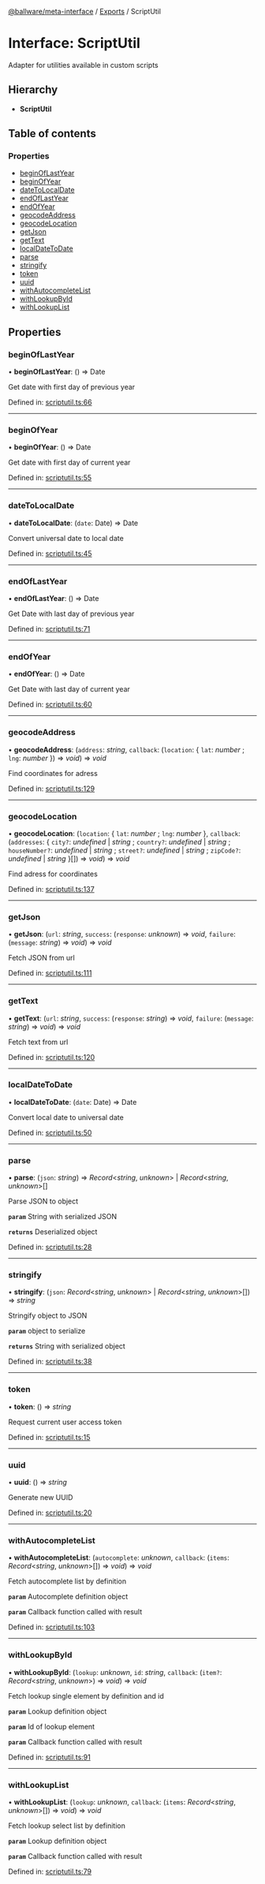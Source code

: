 [@ballware/meta-interface](../README.md) / [Exports](../modules.md) / ScriptUtil

# Interface: ScriptUtil

Adapter for utilities available in custom scripts

## Hierarchy

* **ScriptUtil**

## Table of contents

### Properties

- [beginOfLastYear](scriptutil.md#beginoflastyear)
- [beginOfYear](scriptutil.md#beginofyear)
- [dateToLocalDate](scriptutil.md#datetolocaldate)
- [endOfLastYear](scriptutil.md#endoflastyear)
- [endOfYear](scriptutil.md#endofyear)
- [geocodeAddress](scriptutil.md#geocodeaddress)
- [geocodeLocation](scriptutil.md#geocodelocation)
- [getJson](scriptutil.md#getjson)
- [getText](scriptutil.md#gettext)
- [localDateToDate](scriptutil.md#localdatetodate)
- [parse](scriptutil.md#parse)
- [stringify](scriptutil.md#stringify)
- [token](scriptutil.md#token)
- [uuid](scriptutil.md#uuid)
- [withAutocompleteList](scriptutil.md#withautocompletelist)
- [withLookupById](scriptutil.md#withlookupbyid)
- [withLookupList](scriptutil.md#withlookuplist)

## Properties

### beginOfLastYear

• **beginOfLastYear**: () => Date

Get date with first day of previous year

Defined in: [scriptutil.ts:66](https://github.com/frankball/ballware-meta-interface/blob/157bdb2/src/scriptutil.ts#L66)

___

### beginOfYear

• **beginOfYear**: () => Date

Get date with first day of current year

Defined in: [scriptutil.ts:55](https://github.com/frankball/ballware-meta-interface/blob/157bdb2/src/scriptutil.ts#L55)

___

### dateToLocalDate

• **dateToLocalDate**: (`date`: Date) => Date

Convert universal date to local date

Defined in: [scriptutil.ts:45](https://github.com/frankball/ballware-meta-interface/blob/157bdb2/src/scriptutil.ts#L45)

___

### endOfLastYear

• **endOfLastYear**: () => Date

Get Date with last day of previous year

Defined in: [scriptutil.ts:71](https://github.com/frankball/ballware-meta-interface/blob/157bdb2/src/scriptutil.ts#L71)

___

### endOfYear

• **endOfYear**: () => Date

Get Date with last day of current year

Defined in: [scriptutil.ts:60](https://github.com/frankball/ballware-meta-interface/blob/157bdb2/src/scriptutil.ts#L60)

___

### geocodeAddress

• **geocodeAddress**: (`address`: *string*, `callback`: (`location`: { `lat`: *number* ; `lng`: *number*  }) => *void*) => *void*

Find coordinates for adress

Defined in: [scriptutil.ts:129](https://github.com/frankball/ballware-meta-interface/blob/157bdb2/src/scriptutil.ts#L129)

___

### geocodeLocation

• **geocodeLocation**: (`location`: { `lat`: *number* ; `lng`: *number*  }, `callback`: (`addresses`: { `city?`: *undefined* \| *string* ; `country?`: *undefined* \| *string* ; `houseNumber?`: *undefined* \| *string* ; `street?`: *undefined* \| *string* ; `zipCode?`: *undefined* \| *string*  }[]) => *void*) => *void*

Find adress for coordinates

Defined in: [scriptutil.ts:137](https://github.com/frankball/ballware-meta-interface/blob/157bdb2/src/scriptutil.ts#L137)

___

### getJson

• **getJson**: (`url`: *string*, `success`: (`response`: *unknown*) => *void*, `failure`: (`message`: *string*) => *void*) => *void*

Fetch JSON from url

Defined in: [scriptutil.ts:111](https://github.com/frankball/ballware-meta-interface/blob/157bdb2/src/scriptutil.ts#L111)

___

### getText

• **getText**: (`url`: *string*, `success`: (`response`: *string*) => *void*, `failure`: (`message`: *string*) => *void*) => *void*

Fetch text from url

Defined in: [scriptutil.ts:120](https://github.com/frankball/ballware-meta-interface/blob/157bdb2/src/scriptutil.ts#L120)

___

### localDateToDate

• **localDateToDate**: (`date`: Date) => Date

Convert local date to universal date

Defined in: [scriptutil.ts:50](https://github.com/frankball/ballware-meta-interface/blob/157bdb2/src/scriptutil.ts#L50)

___

### parse

• **parse**: (`json`: *string*) => *Record*<*string*, *unknown*\> \| *Record*<*string*, *unknown*\>[]

Parse JSON to object

**`param`** String with serialized JSON

**`returns`** Deserialized object

Defined in: [scriptutil.ts:28](https://github.com/frankball/ballware-meta-interface/blob/157bdb2/src/scriptutil.ts#L28)

___

### stringify

• **stringify**: (`json`: *Record*<*string*, *unknown*\> \| *Record*<*string*, *unknown*\>[]) => *string*

Stringify object to JSON

**`param`** object to serialize

**`returns`** String with serialized object

Defined in: [scriptutil.ts:38](https://github.com/frankball/ballware-meta-interface/blob/157bdb2/src/scriptutil.ts#L38)

___

### token

• **token**: () => *string*

Request current user access token

Defined in: [scriptutil.ts:15](https://github.com/frankball/ballware-meta-interface/blob/157bdb2/src/scriptutil.ts#L15)

___

### uuid

• **uuid**: () => *string*

Generate new UUID

Defined in: [scriptutil.ts:20](https://github.com/frankball/ballware-meta-interface/blob/157bdb2/src/scriptutil.ts#L20)

___

### withAutocompleteList

• **withAutocompleteList**: (`autocomplete`: *unknown*, `callback`: (`items`: *Record*<*string*, *unknown*\>[]) => *void*) => *void*

Fetch autocomplete list by definition

**`param`** Autocomplete definition object

**`param`** Callback function called with result

Defined in: [scriptutil.ts:103](https://github.com/frankball/ballware-meta-interface/blob/157bdb2/src/scriptutil.ts#L103)

___

### withLookupById

• **withLookupById**: (`lookup`: *unknown*, `id`: *string*, `callback`: (`item?`: *Record*<*string*, *unknown*\>) => *void*) => *void*

Fetch lookup single element by definition and id

**`param`** Lookup definition object

**`param`** Id of lookup element

**`param`** Callback function called with result

Defined in: [scriptutil.ts:91](https://github.com/frankball/ballware-meta-interface/blob/157bdb2/src/scriptutil.ts#L91)

___

### withLookupList

• **withLookupList**: (`lookup`: *unknown*, `callback`: (`items`: *Record*<*string*, *unknown*\>[]) => *void*) => *void*

Fetch lookup select list by definition

**`param`** Lookup definition object

**`param`** Callback function called with result

Defined in: [scriptutil.ts:79](https://github.com/frankball/ballware-meta-interface/blob/157bdb2/src/scriptutil.ts#L79)
